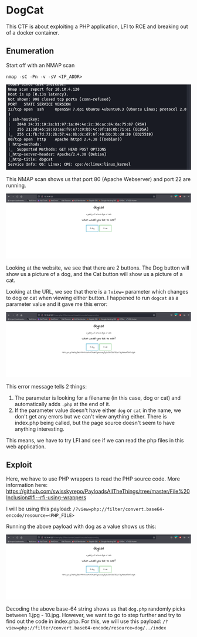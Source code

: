 # DogCat

This CTF is about exploiting a PHP application, LFI to RCE and breaking out of a docker container.

## Enumeration

Start off with an NMAP scan

```
nmap -sC -Pn -v -sV <IP_ADDR>
```

![Image](images/1.png)

This NMAP scan shows us that port 80 (Apache Webserver) and port 22 are running.

![Image](images/2.png)

Looking at the website, we see that there are 2 buttons. The Dog button will show us a picture of a dog, and the Cat button will show us a picture of a cat.

Looking at the URL, we see that there is a `?view=` parameter which changes to dog or cat when viewing either button. I happened to run `dogcat` as a parameter value and it gave me this error:

![Image](images/3.png)

This error message tells 2 things:
1. The parameter is looking for a filename (in this case, dog or cat) and automatically adds `.php` at the end of it.
2. If the parameter value doesn't have either `dog` or `cat` in the name, we don't get any errors but we can't view anything either. There is index.php being called, but the page source doesn't seem to have anything interesting.

This means, we have to try LFI and see if we can read the php files in this web application.

## Exploit

Here, we have to use PHP wrappers to read the PHP source code. More information here: https://github.com/swisskyrepo/PayloadsAllTheThings/tree/master/File%20Inclusion#lfi--rfi-using-wrappers

I will be using this payload: `/?view=php://filter/convert.base64-encode/resource=<PHP_FILE>`

Running the above payload with dog as a value shows us this:

![Image](images/3.png)

Decoding the above base-64 string shows us that `dog.php` randomly picks between 1.jpg - 10.jpg. However, we want to go to step further and try to find out the code in index.php. For this, we will use this payload: `/?view=php://filter/convert.base64-encode/resource=dog/../index`


